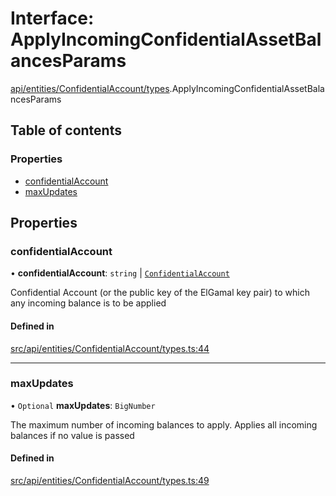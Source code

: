 # Interface: ApplyIncomingConfidentialAssetBalancesParams

[api/entities/ConfidentialAccount/types](../wiki/api.entities.ConfidentialAccount.types).ApplyIncomingConfidentialAssetBalancesParams

## Table of contents

### Properties

- [confidentialAccount](../wiki/api.entities.ConfidentialAccount.types.ApplyIncomingConfidentialAssetBalancesParams#confidentialaccount)
- [maxUpdates](../wiki/api.entities.ConfidentialAccount.types.ApplyIncomingConfidentialAssetBalancesParams#maxupdates)

## Properties

### confidentialAccount

• **confidentialAccount**: `string` \| [`ConfidentialAccount`](../wiki/api.entities.ConfidentialAccount.ConfidentialAccount)

Confidential Account (or the public key of the ElGamal key pair) to which any incoming balance is to be applied

#### Defined in

[src/api/entities/ConfidentialAccount/types.ts:44](https://github.com/PolymeshAssociation/polymesh-private-sdk/blob/2c6aa0b4/src/api/entities/ConfidentialAccount/types.ts#L44)

___

### maxUpdates

• `Optional` **maxUpdates**: `BigNumber`

The maximum number of incoming balances to apply. Applies all incoming balances if no value is passed

#### Defined in

[src/api/entities/ConfidentialAccount/types.ts:49](https://github.com/PolymeshAssociation/polymesh-private-sdk/blob/2c6aa0b4/src/api/entities/ConfidentialAccount/types.ts#L49)
